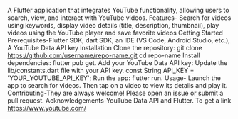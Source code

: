 A Flutter application that integrates YouTube functionality, allowing users to search, view, and interact with YouTube videos.
Features- Search for videos using keywords, display video details (title, description, thumbnail), play videos using the YouTube player and save favorite videos
 Getting Started Prerequisites-Flutter SDK, dart SDK, an IDE (VS Code, Android Studio, etc.), A YouTube Data API key
 Installation
Clone the repository: git clone https://github.com/username/repo-name.git cd repo-name
Install dependencies: flutter pub get.
Add your YouTube Data API key: Update the lib/constants.dart file with your API key. const String API_KEY = 'YOUR_YOUTUBE_API_KEY';
Run the app: flutter run.
Usage- Launch the app to search for videos. Then tap on a video to view its details and play it.
Contributing-They are always welcome! Please open an issue or submit a pull request.
Acknowledgements-YouTube Data API and Flutter.
To get a link https://www.youtube.com/
